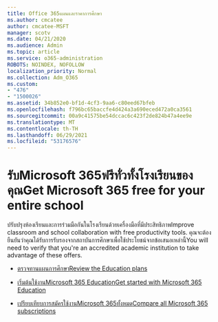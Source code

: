 ```yaml
---
title: Office 365แผนและราคาการศึกษา
ms.author: cmcatee
author: cmcatee-MSFT
manager: scotv
ms.date: 04/21/2020
ms.audience: Admin
ms.topic: article
ms.service: o365-administration
ROBOTS: NOINDEX, NOFOLLOW
localization_priority: Normal
ms.collection: Adm_O365
ms.custom:
- "476"
- "1500026"
ms.assetid: 34b852e0-bf1d-4cf3-9aa6-c80eed67bfeb
ms.openlocfilehash: f796bc65baccfe4d424a3a690eced472a0ca3561
ms.sourcegitcommit: 00a9c41575be54dccac6c423f2de824b47a4ee9e
ms.translationtype: MT
ms.contentlocale: th-TH
ms.lasthandoff: 06/29/2021
ms.locfileid: "53176576"
---
```

# <a name="get-microsoft-365-free-for-your-entire-school"></a><span data-ttu-id="04acf-102">รับMicrosoft 365ฟรีทั่วทั้งโรงเรียนของคุณ</span><span class="sxs-lookup"><span data-stu-id="04acf-102">Get Microsoft 365 free for your entire school</span></span>

<span data-ttu-id="04acf-103">ปรับปรุงห้องเรียนและการร่วมมือกันในโรงเรียนด้วยเครื่องมือที่มีประสิทธิภาพ</span><span class="sxs-lookup"><span data-stu-id="04acf-103">Improve classroom and school collaboration with free productivity tools.</span></span> <span data-ttu-id="04acf-104">คุณจะต้องยืนยันว่าคุณได้รับการรับรองจากสถาบันการศึกษาเพื่อใช้ประโยชน์จากข้อเสนอเหล่านี้</span><span class="sxs-lookup"><span data-stu-id="04acf-104">You will need to verify that you're an accredited academic institution to take advantage of these offers.</span></span>
  
- [<span data-ttu-id="04acf-105">ตรวจทานแผนการศึกษา</span><span class="sxs-lookup"><span data-stu-id="04acf-105">Review the Education plans</span></span>](https://products.office.com/academic/compare-office-365-education-plans)

- [<span data-ttu-id="04acf-106">เริ่มต้นใช้งานMicrosoft 365 Education</span><span class="sxs-lookup"><span data-stu-id="04acf-106">Get started with Microsoft 365 Education</span></span>](https://support.office.com/article/get-started-with-office-365-education-ab02abe5-a1ee-458c-b749-5b44416ccf14?wt.mc_id=o365_portal_mmaven&ui=en-US&rs=en-US&ad=US)

- [<span data-ttu-id="04acf-107">เปรียบเทียบการสมัครใช้งานMicrosoft 365ทั้งหมด</span><span class="sxs-lookup"><span data-stu-id="04acf-107">Compare all Microsoft 365 subscriptions</span></span>](https://products.office.com/business/compare-more-office-365-for-business-plans)